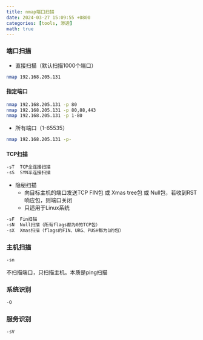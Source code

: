 ```yaml
---
title: nmap端口扫描
date: 2024-03-27 15:09:55 +0800
categories: [tools, 渗透]
math: true
---
```


### 端口扫描

- 直接扫描（默认扫描1000个端口）
```bash
nmap 192.168.205.131
```


#### 指定端口
```bash
nmap 192.168.205.131 -p 80
nmap 192.168.205.131 -p 80,88,443
nmap 192.168.205.131 -p 1-80
```

- 所有端口（1-65535）
```bash
nmap 192.168.205.131 -p- 
```

#### TCP扫描
```bash
-sT  TCP全连接扫描
-sS  SYN半连接扫描
```

- 隐秘扫描
	- 向目标主机的端口发送TCP FIN包 或 Xmas tree包 或 Null包，若收到RST响应包，则端口关闭
	- 只适用于Linux系统

```bash
-sF  Fin扫描
-sN  Null扫描（所有flags都为0的TCP包）
-sX  Xmas扫描（flags的FIN、URG、PUSH都为1的包）
```



### 主机扫描

```bash
-sn
```
不扫描端口，只扫描主机。本质是ping扫描

### 系统识别
```bash
-O
```

### 服务识别
```bash
-sV
```
